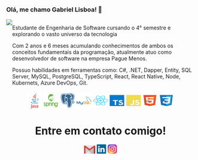 ### Olá, me chamo Gabriel Lisboa! 👋
<div style="display: flex;">
  <img align="right" height="160em" src="https://github-readme-stats.vercel.app/api/top-langs/?username=LisboaDev23&layout=compact&langs_count=16&theme=react"/>
  <div>
    <p>Estudante de Engenharia de Software cursando o 4° semestre e explorando o vasto universo da tecnologia</p>
    <p>Com 2 anos e 6 meses acumulando conhecimentos de ambos os conceitos fundamentais da programação, atualmente atuo como desenvolvedor de software na empresa Pague Menos.</p>
    <p>Possuo habilidades em ferramentas como: C#, .NET, Dapper, Entity, SQL Server, MySQL, PostgreSQL, TypeScript, React, React Native, Node, Kubernets, Azure DevOps, Git.</p>
  </div>
</div>
<div align="center">
   <div style="display:inline_block">
    <img align="center" height="43" width="40" alt="java-icon" src="https://raw.githubusercontent.com/devicons/devicon/6910f0503efdd315c8f9b858234310c06e04d9c0/icons/java/java-original-wordmark.svg" >
    <img align="center" height="50" width="40" alt="spring-icon" src="https://raw.githubusercontent.com/devicons/devicon/6910f0503efdd315c8f9b858234310c06e04d9c0/icons/spring/spring-original-wordmark.svg" >
    <img align="center" height="40" width="40" alt="postgre-icon" src="https://raw.githubusercontent.com/devicons/devicon/6910f0503efdd315c8f9b858234310c06e04d9c0/icons/postgresql/postgresql-plain.svg" >
    <img align="center" height="40" width="40" alt="mysql-icon" src="https://raw.githubusercontent.com/devicons/devicon/6910f0503efdd315c8f9b858234310c06e04d9c0/icons/mysql/mysql-original-wordmark.svg" >
     <img align="center" height="30" width="40" alt="react-icon"  src="https://raw.githubusercontent.com/devicons/devicon/6910f0503efdd315c8f9b858234310c06e04d9c0/icons/react/react-original.svg">
     <img align="center" height="30" width="40" alt="ts-icon"  src="https://raw.githubusercontent.com/devicons/devicon/6910f0503efdd315c8f9b858234310c06e04d9c0/icons/typescript/typescript-original.svg">
    <img align="center" height="30" width="40" alt="js-icon"  src="https://raw.githubusercontent.com/devicons/devicon/master/icons/javascript/javascript-plain.svg">
    <img align="center" height="30" width="40" alt="html-icon" src="https://raw.githubusercontent.com/devicons/devicon/master/icons/html5/html5-original.svg">
    <img align="center" height="30" width="40" alt="css-icon" src="https://raw.githubusercontent.com/devicons/devicon/master/icons/css3/css3-original.svg">
   </div>

   <h1 align="center">Entre em contato comigo!</h1>
    <a href = "mailto: gabriel.lisboadv@gmail.com" style="text-decoration: none;">
      <img width="30" src="gmail.svg">
    </a>
    <a href = "https://www.linkedin.com/in/gblisboadev/" style="text-decoration: none;">
      <img width="25" src="linkedin.svg">
    </a>
    <a href = "https://www.instagram.com/gb.lisboa_/" style="text-decoration: none;">
      <img width="25" src="instagram.png">
    </a>
</div>
